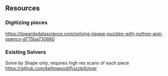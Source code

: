 ## Resources

### Digitizing pieces 
https://towardsdatascience.com/solving-jigsaw-puzzles-with-python-and-opencv-d775ba730660


### Existing Solvers
Solve by Shape only, requires high res scans of each piece 
https://github.com/kellinwood/PuzzleSolver

